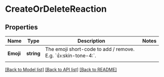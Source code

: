 # CreateOrDeleteReaction

## Properties

Name | Type | Description | Notes
------------ | ------------- | ------------- | -------------
**Emoji** | **string** | The emoji short-code to add / remove. E.g. &#x60;:thumbsup::skin-tone-4:&#x60;. | 

[[Back to Model list]](../README.md#documentation-for-models) [[Back to API list]](../README.md#documentation-for-api-endpoints) [[Back to README]](../README.md)



